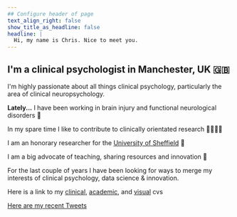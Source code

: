 ```yaml
---
## Configure header of page
text_align_right: false
show_title_as_headline: false
headline: |
  Hi, my name is Chris. Nice to meet you.
---
```


<!-- this is a subheadline -->
## I'm a clinical psychologist in Manchester, UK :uk:

I'm highly passionate about all things clinical psychology, particularly the area of clinical neuropsychology.

**Lately...**
I have been working in brain injury and functional neurological disorders :brain:

In my spare time I like to contribute to clinically orientated research :man_technologist::man_health_worker:


I am an honorary researcher for the [University of Sheffield](https://www.sheffield.ac.uk) :school:

I am a big advocate of teaching, sharing resources and innovation :rocket:

For the last couple of years I have been looking for ways to merge my interests of clinical psychology, data science & innovation.

Here is a link to my [clinical](clinical_cv.pdf), [academic](academic_cv.pdf), and [visual](visual-resume.pdf) cvs


<a class="twitter-timeline" data-height="500" data-theme="light" href="https://twitter.com/chrisgaskell92?ref_src=twsrc%5Etfw">Here are my recent Tweets</a> <script async src="https://platform.twitter.com/widgets.js" charset="utf-8"></script>
